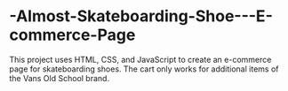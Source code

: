 # -Almost-Skateboarding-Shoe---E-commerce-Page
This project uses HTML, CSS, and JavaScript to create an e-commerce page for skateboarding shoes.  The cart only works for additional items of the Vans Old School brand.
